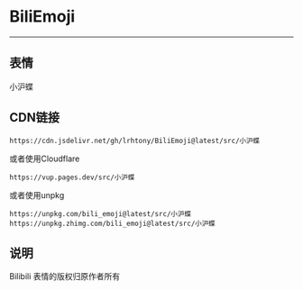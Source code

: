 # BiliEmoji
---
## 表情
小沪蝶
## CDN链接
```
https://cdn.jsdelivr.net/gh/lrhtony/BiliEmoji@latest/src/小沪蝶
```
或者使用Cloudflare
```
https://vup.pages.dev/src/小沪蝶
```
或者使用unpkg
```
https://unpkg.com/bili_emoji@latest/src/小沪蝶
https://unpkg.zhimg.com/bili_emoji@latest/src/小沪蝶
```
## 说明
Bilibili 表情的版权归原作者所有
